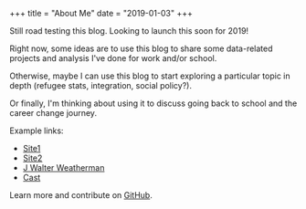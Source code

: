 +++
title = "About Me"
date = "2019-01-03"
+++

Still road testing this blog. Looking to launch this soon for 2019!  
  
Right now, some ideas are to use this blog to share some data-related projects and analysis I've done for work and/or school.  

Otherwise, maybe I can use this blog to start exploring a particular topic in depth (refugee stats, integration, social policy?).   

Or finally, I'm thinking about using it to discuss going back to school and the career change journey.  
  
Example links:

* [Site1](https://github.com/spf13/cobra)
* [Site2](https://github.com/spf13/viper)
* [J Walter Weatherman](https://github.com/spf13/jWalterWeatherman)
* [Cast](https://github.com/spf13/cast)

Learn more and contribute on [GitHub](https://github.com/gohugoio).

